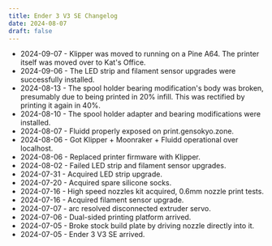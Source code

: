 ```yaml
---
title: Ender 3 V3 SE Changelog
date: 2024-08-07
draft: false
---
```


* 2024-09-07 - Klipper was moved to running on a Pine A64. The printer itself was moved over to Kat's Office.
* 2024-09-06 - The LED strip and filament sensor upgrades were successfully installed.
* 2024-08-13 - The spool holder bearing modification's body was broken, presumably due to being printed in 20% infill. This was rectified by printing it again in 40%.
* 2024-08-10 - The spool holder adapter and bearing modifications were installed.
* 2024-08-07 - Fluidd properly exposed on print.gensokyo.zone.
* 2024-08-06 - Got Klipper + Moonraker + Fluidd operational over localhost.
* 2024-08-06 - Replaced printer firmware with Klipper.
* 2024-08-02 - Failed LED strip and filament sensor upgrades.
* 2024-07-31 - Acquired LED strip upgrade.
* 2024-07-20 - Acquired spare silicone socks.
* 2024-07-16 - High speed nozzles kit acquired, 0.6mm nozzle print tests.
* 2024-07-16 - Acquired filament sensor upgrade.
* 2024-07-07 - arc resolved disconnected extruder servo.
* 2024-07-06 - Dual-sided printing platform arrived.
* 2024-07-05 - Broke stock build plate by driving nozzle directly into it.
* 2024-07-05 - Ender 3 V3 SE arrived.